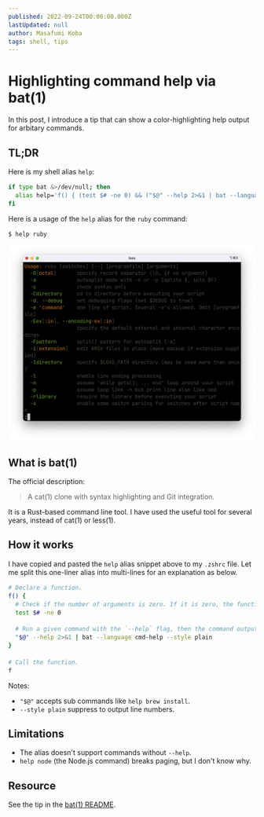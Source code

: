 ```yaml
---
published: 2022-09-24T00:00:00.000Z
lastUpdated: null
author: Masafumi Koba
tags: shell, tips
---
```


# Highlighting command help via bat(1)

In this post, I introduce a tip that can show a color-highlighting help output for arbitary commands.

## TL;DR

Here is my shell alias `help`:

```sh
if type bat &>/dev/null; then
  alias help='f() { (test $# -ne 0) && ("$@" --help 2>&1 | bat --language cmd-help --style plain) }; f'
fi
```

Here is a usage of the `help` alias for the `ruby` command:

```console
$ help ruby
```

![Usage of the help alias for the ruby command](../../images/help-alias-for-ruby.png)

## What is bat(1)

The official description:

> A cat(1) clone with syntax highlighting and Git integration.

It is a Rust-based command line tool. I have used the useful tool for several years, instead of cat(1) or less(1).

## How it works

I have copied and pasted the `help` alias snippet above to my `.zshrc` file.
Let me split this one-liner alias into multi-lines for an explanation as below.

```sh
# Declare a function.
f() {
  # Check if the number of arguments is zero. If it is zero, the function exits immeidately.
  test $# -ne 0

  # Run a given command with the `--help` flag, then the command output is passed to bat(1).
  "$@" --help 2>&1 | bat --language cmd-help --style plain
}

# Call the function.
f
```

Notes:

- `"$@"` accepts sub commands like `help brew install`.
- `--style plain` suppress to output line numbers.

## Limitations

- The alias doesn't support commands without `--help`.
- `help node` (the Node.js command) breaks paging, but I don't know why.

## Resource

See the tip in the [bat(1) README](https://github.com/sharkdp/bat#highlighting---help-messages).
